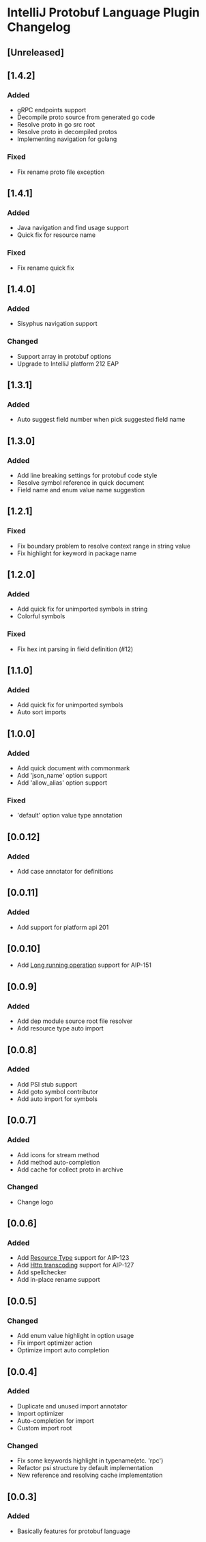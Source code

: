 <!-- Keep a Changelog guide -> https://keepachangelog.com -->

# IntelliJ Protobuf Language Plugin Changelog

## [Unreleased]
## [1.4.2]

### Added

- gRPC endpoints support
- Decompile proto source from generated go code
- Resolve proto in go src root
- Resolve proto in decompiled protos
- Implementing navigation for golang

### Fixed

- Fix rename proto file exception

## [1.4.1]

### Added

- Java navigation and find usage support
- Quick fix for resource name

### Fixed

- Fix rename quick fix

## [1.4.0]

### Added

- Sisyphus navigation support

### Changed

- Support array in protobuf options
- Upgrade to IntelliJ platform 212 EAP

## [1.3.1]

### Added
- Auto suggest field number when pick suggested field name

## [1.3.0]
### Added
- Add line breaking settings for protobuf code style
- Resolve symbol reference in quick document
- Field name and enum value name suggestion

## [1.2.1]
### Fixed
- Fix boundary problem to resolve context range in string value
- Fix highlight for keyword in package name

## [1.2.0]
### Added
- Add quick fix for unimported symbols in string
- Colorful symbols
### Fixed
- Fix hex int parsing in field definition (#12)

## [1.1.0]
### Added
- Add quick fix for unimported symbols
- Auto sort imports

## [1.0.0]
### Added
- Add quick document with commonmark
- Add 'json_name' option support
- Add 'allow_alias' option support
### Fixed
- 'default' option value type annotation

## [0.0.12]
### Added
- Add case annotator for definitions

## [0.0.11]
### Added
- Add support for platform api 201

## [0.0.10]
- Add [Long running operation](https://aip.bybutter.com/151) support for AIP-151

## [0.0.9]
### Added
- Add dep module source root file resolver
- Add resource type auto import

## [0.0.8]
### Added
- Add PSI stub support
- Add goto symbol contributor
- Add auto import for symbols

## [0.0.7]
### Added
- Add icons for stream method
- Add method auto-completion
- Add cache for collect proto in archive
### Changed
- Change logo

## [0.0.6]
### Added
- Add [Resource Type](https://aip.bybutter.com/123) support for AIP-123
- Add [Http transcoding](https://aip.bybutter.com/127) support for AIP-127
- Add spellchecker
- Add in-place rename support

## [0.0.5]
### Changed
- Add enum value highlight in option usage
- Fix import optimizer action
- Optimize import auto completion

## [0.0.4]
### Added
- Duplicate and unused import annotator
- Import optimizer
- Auto-completion for import
- Custom import root
### Changed
- Fix some keywords highlight in typename(etc. 'rpc')
- Refactor psi structure by default implementation
- New reference and resolving cache implementation

## [0.0.3]
### Added
- Basically features for protobuf language